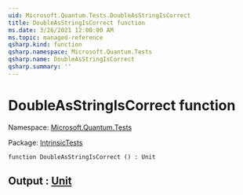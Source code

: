 ```yaml
---
uid: Microsoft.Quantum.Tests.DoubleAsStringIsCorrect
title: DoubleAsStringIsCorrect function
ms.date: 3/26/2021 12:00:00 AM
ms.topic: managed-reference
qsharp.kind: function
qsharp.namespace: Microsoft.Quantum.Tests
qsharp.name: DoubleAsStringIsCorrect
qsharp.summary: ''
---
```


# DoubleAsStringIsCorrect function

Namespace: [Microsoft.Quantum.Tests](xref:Microsoft.Quantum.Tests)

Package: [IntrinsicTests](https://nuget.org/packages/IntrinsicTests)




```qsharp
function DoubleAsStringIsCorrect () : Unit
```


## Output : [Unit](xref:microsoft.quantum.lang-ref.unit)

